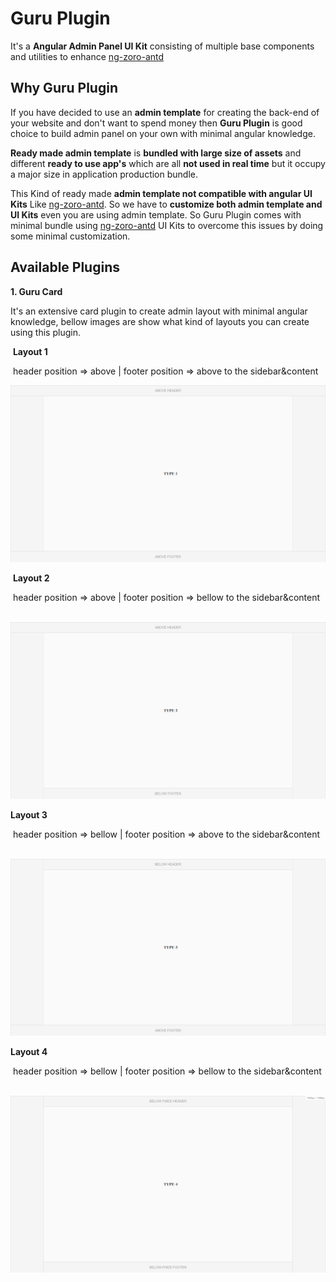 # Guru Plugin
It's a **Angular Admin Panel UI Kit** consisting of multiple base components and utilities to enhance [ng-zoro-antd](https://ng.ant.design/docs/introduce/en "ng-zoro-antd")



## Why Guru Plugin

If you have decided to use an **admin template** for creating the back-end of your website and don't want to spend money then **Guru Plugin** is good choice to build admin panel on your own with minimal angular knowledge.

**Ready made admin template** is **bundled with large size of assets** and different **ready to use app's** which are all **not used in real time** but it occupy a major size in application production bundle.

This Kind of ready made **admin template not compatible with angular UI Kits** Like [ng-zoro-antd](https://ng.ant.design/docs/introduce/en "ng-zoro-antd"). So we have to **customize both admin template and UI Kits** even you are using admin template. So Guru Plugin comes with minimal bundle using [ng-zoro-antd](https://ng.ant.design/docs/introduce/en "ng-zoro-antd") UI Kits to overcome this issues by doing some minimal customization.



## Available Plugins

**1. Guru Card** 

It's an extensive card plugin to create admin layout with minimal angular knowledge, bellow images are show what kind of layouts you can create using this plugin.



​	**Layout 1**

​		header position => above | footer position => above to the sidebar&content

​		<img src=".\docs\screenshots\Type-1.PNG" alt="Type-1" style="zoom: 50%;" />



​	**Layout 2**

​		header position => above | footer position => bellow  to the sidebar&content

​		<img src=".\docs\screenshots\Type-2.PNG" style="zoom:50%;" />



**Layout 3**

​		header position => bellow | footer position => above to the sidebar&content

​		<img src=".\docs\screenshots\Type-3.PNG" style="zoom:50%;" />



**Layout 4**

​		header position => bellow | footer position => bellow to the sidebar&content

​		<img src=".\docs\screenshots\type-4.JPG" style="zoom:50%;" />

